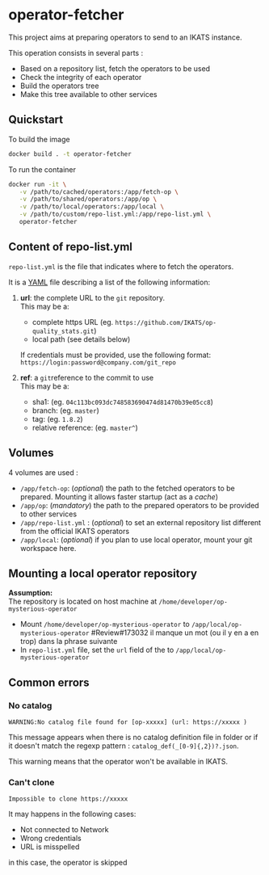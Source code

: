 # operator-fetcher

This project aims at preparing operators to send to an IKATS instance.

This operation consists in several parts :

- Based on a repository list, fetch the operators to be used
- Check the integrity of each operator
- Build the operators tree
- Make this tree available to other services

## Quickstart

To build the image

```bash
docker build . -t operator-fetcher
```

To run the container

```bash
docker run -it \
   -v /path/to/cached/operators:/app/fetch-op \
   -v /path/to/shared/operators:/app/op \
   -v /path/to/local/operators:/app/local \
   -v /path/to/custom/repo-list.yml:/app/repo-list.yml \
   operator-fetcher
```

## Content of repo-list.yml

`repo-list.yml` is the file that indicates where to fetch the operators.

It is a [YAML](http://yaml.org/) file describing a list of the following information:

1. **url**: the complete URL to the `git` repository.  
   This may be a:
   - complete https URL (eg. `https://github.com/IKATS/op-quality_stats.git`)
   - local path (see details below)

   If credentials must be provided, use the following format: `https://login:password@company.com/git_repo`
2. **ref**: a `git`reference to the commit to use  
   This may be a:
   - sha1:  (eg. `04c113bc093dc748583690474d81470b39e05cc8`)
   - branch:  (eg. `master`)
   - tag:  (eg. `1.8.2`)
   - relative reference:  (eg. `master^`)

## Volumes

4 volumes are used :

- `/app/fetch-op`: (*optional*) the path to the fetched operators to be prepared. Mounting it allows faster startup (act as a *cache*)
- `/app/op`: (*mandatory*) the path to the  prepared operators to be provided to other services
- `/app/repo-list.yml` : (*optional*) to set an external repository list different from the official IKATS operators
- `/app/local`: (*optional*) if you plan to use local operator, mount your git workspace here.

## Mounting a local operator repository

**Assumption:**  
The repository is located on host machine at `/home/developer/op-mysterious-operator`

- Mount `/home/developer/op-mysterious-operator` to `/app/local/op-mysterious-operator`
#Review#173032 il manque un mot (ou il y en a en trop) dans la phrase suivante
- In `repo-list.yml` file, set the `url` field of the to `/app/local/op-mysterious-operator`

## Common errors

### No catalog

```text
WARNING:No catalog file found for [op-xxxxx] (url: https://xxxxx )
```

This message appears when there is no catalog definition file in folder or if it doesn't match the regexp pattern : `catalog_def(_[0-9]{,2})?.json`.

This warning means that the operator won't be available in IKATS. 

### Can't clone

```text
Impossible to clone https://xxxxx
```

It may happens in the following cases:

- Not connected to Network
- Wrong credentials
- URL is misspelled

in this case, the operator is skipped